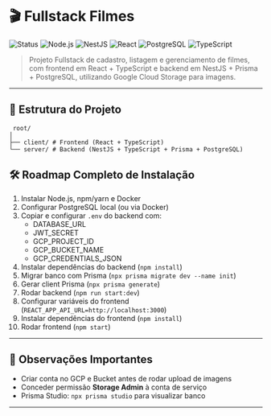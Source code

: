 # 🎬 Fullstack Filmes

![Status](https://img.shields.io/badge/status-em%20desenvolvimento-orange)
![Node.js](https://img.shields.io/badge/node-%3E=18-brightgreen)
![NestJS](https://img.shields.io/badge/nestjs-%5E11.0.0-red)
![React](https://img.shields.io/badge/react-%5E18.0.0-blue)
![PostgreSQL](https://img.shields.io/badge/postgresql-%3E=15-blue)
![TypeScript](https://img.shields.io/badge/typescript-%5E5.7.3-blue)

> Projeto Fullstack de cadastro, listagem e gerenciamento de filmes, com frontend em React + TypeScript e backend em NestJS + Prisma + PostgreSQL, utilizando Google Cloud Storage para imagens.

---

## 📂 Estrutura do Projeto
```
 root/
│
├── client/ # Frontend (React + TypeScript)
└── server/ # Backend (NestJS + TypeScript + Prisma + PostgreSQL)
```

## 🛠 Roadmap Completo de Instalação

1. Instalar Node.js, npm/yarn e Docker  
2. Configurar PostgreSQL local (ou via Docker)  
3. Copiar e configurar `.env` do backend com:
   - DATABASE_URL
   - JWT_SECRET
   - GCP_PROJECT_ID
   - GCP_BUCKET_NAME
   - GCP_CREDENTIALS_JSON
4. Instalar dependências do backend (`npm install`)  
5. Migrar banco com Prisma (`npx prisma migrate dev --name init`)  
6. Gerar client Prisma (`npx prisma generate`)  
7. Rodar backend (`npm run start:dev`)  
8. Configurar variáveis do frontend (`REACT_APP_API_URL=http://localhost:3000`)  
9. Instalar dependências do frontend (`npm install`)  
10. Rodar frontend (`npm start`)  

---

## 📌 Observações Importantes

- Criar conta no GCP e Bucket antes de rodar upload de imagens  
- Conceder permissão **Storage Admin** à conta de serviço  
- Prisma Studio: `npx prisma studio` para visualizar banco  

---